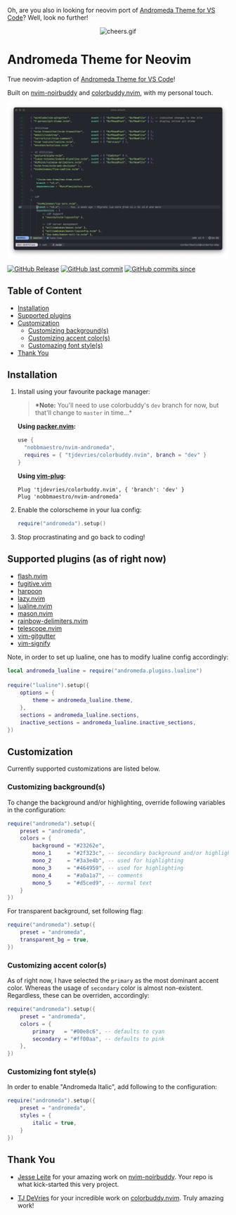 Oh, are you also in looking for neovim port of [Andromeda Theme for VS Code](https://github.com/EliverLara/Andromeda/tree/master)? Well, look no further!

<p align="center">
<img src="https://media.giphy.com/media/sp685iuIEGuys/giphy.gif" alt="cheers.gif"/>
</p>

# Andromeda Theme for Neovim

True neovim-adaption of [Andromeda Theme for VS Code](https://github.com/EliverLara/Andromeda/tree/master)!

Built on [nvim-noirbuddy](https://github.com/jesseleite/nvim-noirbuddy) and [colorbuddy.nvim](https://github.com/tjdevries/colorbuddy.nvim), with my personal touch.

![media/demo.png](media/demo.png)

[![GitHub Release](https://img.shields.io/github/v/release/nobbmaestro/nvim-andromeda)](github-release)
[![GitHub last commit](https://img.shields.io/github/last-commit/nobbmaestro/nvim-andromeda/development)](github-last-commit)
[![GitHub commits since](https://img.shields.io/github/commits-since/nobbmaestro/nvim-andromeda/v0.4.1/development)](githut-commits-since)

## Table of Content

-   [Installation](#installation)
-   [Supported plugins](#supported-plugins-as-of-right-now)
-   [Customization](#customization)
    -   [Customizing background(s)](#customizing-backgrounds)
    -   [Customizing accent color(s)](#customizing-accent-colors)
    -   [Customazing font style(s)](#customizing-font-styles)
-   [Thank You](#thank-you)

## Installation

1. Install using your favourite package manager:

    > **\*Note:** You'll need to use colorbuddy's `dev` branch for now, but that'll change to `master` in time...\*

    **Using [packer.nvim](https://github.com/wbthomason/packer.nvim):**

    ```lua
    use {
      "nobbmaestro/nvim-andromeda",
      requires = { "tjdevries/colorbuddy.nvim", branch = "dev" }
    }
    ```

    **Using [vim-plug](https://github.com/junegunn/vim-plug):**

    ```vim
    Plug 'tjdevries/colorbuddy.nvim', { 'branch': 'dev' }
    Plug 'nobbmaestro/nvim-andromeda'
    ```

2. Enable the colorscheme in your lua config:

    ```lua
    require("andromeda").setup()
    ```

3. Stop procrastinating and go back to coding!

## Supported plugins (as of right now)

-   [flash.nvim](https://github.com/folke/flash.nvim/tree/8a8e74922a383c253b7f92e042b749150140c8d1)
-   [fugitive.vim](https://github.com/tpope/vim-fugitive)
-   [harpoon](https://github.com/ThePrimeagen/harpoon)
-   [lazy.nvim](https://github.com/folke/lazy.nvim)
-   [lualine.nvim](https://github.com/nvim-lualine/lualine.nvim)
-   [mason.nvim](https://github.com/williamboman/mason.nvim)
-   [rainbow-delimiters.nvim](https://github.com/HiPhish/rainbow-delimiters.nvim)
-   [telescope.nvim](https://github.com/nvim-telescope/telescope.nvim)
-   [vim-gitgutter](https://github.com/airblade/vim-gitgutter)
-   [vim-signify](https://github.com/mhinz/vim-signify)

Note, in order to set up lualine, one has to modify lualine config accordingly:

```lua
local andromeda_lualine = require("andromeda.plugins.lualine")

require("lualine").setup({
    options = {
        theme = andromeda_lualine.theme,
    },
    sections = andromeda_lualine.sections,
    inactive_sections = andromeda_lualine.inactive_sections,
})

```

## Customization

Currently supported customizations are listed below.

### Customizing background(s)

To change the background and/or highlighting, override following variables in the configuration:

```lua
require("andromeda").setup({
    preset = "andromeda",
    colors = {
        background = "#23262e",
        mono_1     = "#2f323c", -- secondary background and/or highlighting
        mono_2     = "#3a3e4b", -- used for highlighting
        mono_3     = "#464959", -- used for highlighting
        mono_4     = "#a0a1a7", -- comments
        mono_5     = "#d5ced9", -- normal text
    }
})
```

For transparent background, set following flag:

```lua
require("andromeda").setup({
    preset = "andromeda",
    transparent_bg = true,
})
```

### Customizing accent color(s)

As of right now, I have selected the `primary` as the most dominant accent color. Whereas the usage of `secondary` color is almost non-existent. Regardless, these can be overriden, accordingly:

```lua
require("andromeda").setup({
    preset = "andromeda",
    colors = {
        primary   = "#00e8c6", -- defaults to cyan
        secondary = "#ff00aa", -- defaults to pink
    },
})
```

### Customizing font style(s)

In order to enable "Andromeda Italic", add following to the configuration:

```lua
require("andromeda").setup({
    preset = "andromeda",
    styles = {
        italic = true,
    }
})
```

## Thank You

-   [Jesse Leite](https://twitter.com/jesseleite85) for your amazing work on [nvim-noirbuddy](https://github.com/jesseleite/nvim-noirbuddy). Your repo is what kick-started this very project.

-   [TJ DeVries](https://twitter.com/teej_dv) for your incredible work on [colorbuddy.nvim](https://github.com/tjdevries/colorbuddy.nvim). Truly amazing work!
